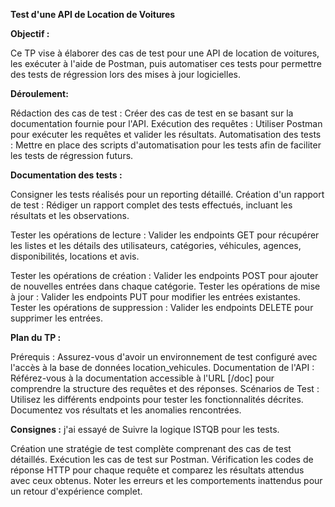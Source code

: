 
**Test d'une API de Location de Voitures**

**Objectif :**

Ce TP vise à élaborer des cas de test pour une API de location de voitures, les exécuter à l'aide de Postman, puis automatiser ces tests pour permettre des tests de régression lors des mises à jour logicielles.

**Déroulement:**

Rédaction des cas de test : Créer des cas de test en se basant sur la documentation fournie pour l'API.
Exécution des requêtes : Utiliser Postman pour exécuter les requêtes et valider les résultats.
Automatisation des tests : Mettre en place des scripts d'automatisation pour les tests afin de faciliter les tests de régression futurs.

**Documentation des tests :** 

Consigner les tests réalisés pour un reporting détaillé.
Création d'un rapport de test : Rédiger un rapport complet des tests effectués, incluant les résultats et les observations.

Tester les opérations de lecture : Valider les endpoints GET pour récupérer les listes et les détails des utilisateurs, catégories, véhicules, agences, disponibilités, locations et avis.

Tester les opérations de création : Valider les endpoints POST pour ajouter de nouvelles entrées dans chaque catégorie.
Tester les opérations de mise à jour : Valider les endpoints PUT pour modifier les entrées existantes.
Tester les opérations de suppression : Valider les endpoints DELETE pour supprimer les entrées.

**Plan du TP :**

Prérequis : Assurez-vous d'avoir un environnement de test configuré avec l'accès à la base de données location_vehicules.
Documentation de l'API : Référez-vous à la documentation accessible à l'URL [/doc] pour comprendre la structure des requêtes et des réponses.
Scénarios de Test : Utilisez les différents endpoints pour tester les fonctionnalités décrites. Documentez vos résultats et les anomalies rencontrées.

**Consignes :**
j'ai essayé de Suivre la logique ISTQB pour les tests.

Création  une stratégie de test complète comprenant des cas de test détaillés.
Exécution les cas de test sur Postman.
Vérification les codes de réponse HTTP pour chaque requête et comparez les résultats attendus avec ceux obtenus.
Noter les erreurs et les comportements inattendus pour un retour d'expérience complet.







